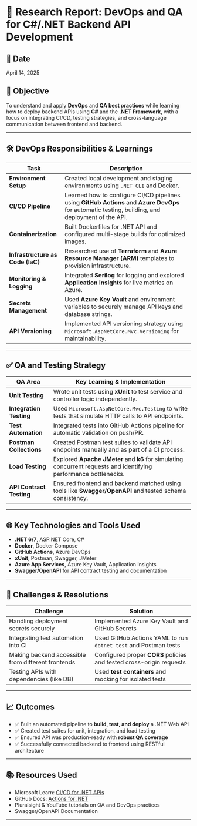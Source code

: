 # 🚀 Research Report: DevOps and QA for C#/.NET Backend API Development

## 📅 Date
April 14, 2025

## 🎯 Objective
To understand and apply **DevOps** and **QA best practices** while learning how to deploy backend APIs using **C#** and the **.NET Framework**, with a focus on integrating CI/CD, testing strategies, and cross-language communication between frontend and backend.

---

## 🛠️ DevOps Responsibilities & Learnings

| Task | Description |
|------|-------------|
| **Environment Setup** | Created local development and staging environments using `.NET CLI` and Docker. |
| **CI/CD Pipeline** | Learned how to configure CI/CD pipelines using **GitHub Actions** and **Azure DevOps** for automatic testing, building, and deployment of the API. |
| **Containerization** | Built Dockerfiles for .NET API and configured multi-stage builds for optimized images. |
| **Infrastructure as Code (IaC)** | Researched use of **Terraform** and **Azure Resource Manager (ARM)** templates to provision infrastructure. |
| **Monitoring & Logging** | Integrated **Serilog** for logging and explored **Application Insights** for live metrics on Azure. |
| **Secrets Management** | Used **Azure Key Vault** and environment variables to securely manage API keys and database strings. |
| **API Versioning** | Implemented API versioning strategy using `Microsoft.AspNetCore.Mvc.Versioning` for maintainability. |

---

## ✅ QA and Testing Strategy

| QA Area | Key Learning & Implementation |
|---------|-------------------------------|
| **Unit Testing** | Wrote unit tests using **xUnit** to test service and controller logic independently. |
| **Integration Testing** | Used `Microsoft.AspNetCore.Mvc.Testing` to write tests that simulate HTTP calls to API endpoints. |
| **Test Automation** | Integrated tests into GitHub Actions pipeline for automatic validation on push/PR. |
| **Postman Collections** | Created Postman test suites to validate API endpoints manually and as part of a CI process. |
| **Load Testing** | Explored **Apache JMeter** and **k6** for simulating concurrent requests and identifying performance bottlenecks. |
| **API Contract Testing** | Ensured frontend and backend matched using tools like **Swagger/OpenAPI** and tested schema consistency. |

---

## 🌐 Key Technologies and Tools Used

- **.NET 6/7**, ASP.NET Core, C#
- **Docker**, Docker Compose
- **GitHub Actions**, Azure DevOps
- **xUnit**, Postman, Swagger, JMeter
- **Azure App Services**, Azure Key Vault, Application Insights
- **Swagger/OpenAPI** for API contract testing and documentation

---

## 🧩 Challenges & Resolutions

| Challenge | Solution |
|----------|----------|
| Handling deployment secrets securely | Implemented Azure Key Vault and GitHub Secrets |
| Integrating test automation into CI | Used GitHub Actions YAML to run `dotnet test` and Postman tests |
| Making backend accessible from different frontends | Configured proper **CORS** policies and tested cross-origin requests |
| Testing APIs with dependencies (like DB) | Used **test containers** and mocking for isolated tests |

---

## 📈 Outcomes

- ✅ Built an automated pipeline to **build, test, and deploy** a .NET Web API
- ✅ Created test suites for unit, integration, and load testing
- ✅ Ensured API was production-ready with **robust QA coverage**
- ✅ Successfully connected backend to frontend using RESTful architecture

---

## 📚 Resources Used

- Microsoft Learn: [CI/CD for .NET APIs](https://learn.microsoft.com/en-us/azure/devops/pipelines/languages/dotnet-core)
- GitHub Docs: [Actions for .NET](https://docs.github.com/en/actions)
- Pluralsight & YouTube tutorials on QA and DevOps practices
- Swagger/OpenAPI Documentation

---
